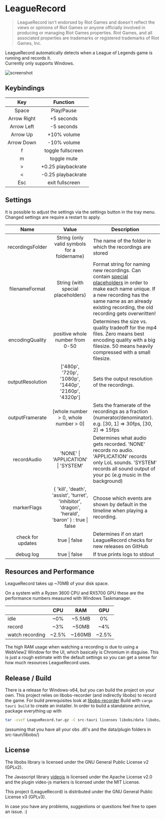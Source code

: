# LeagueRecord

> LeagueRecord isn't endorsed by Riot Games and doesn't reflect the views or opinions of Riot Games or anyone officially involved in producing or managing Riot Games properties. Riot Games, and all associated properties are trademarks or registered trademarks of Riot Games, Inc.

LeagueRecord automatically detects when a League of Legends game is running and records it. \
Currently only supports Windows.

![screenshot](https://user-images.githubusercontent.com/37913466/187545060-f97961f2-346d-48b7-bf1b-c453cbd86776.png)

## Keybindings

| Key         | Function           |
|:-----------:|:------------------:|
| Space       | Play/Pause         |
| Arrow Right | +5 seconds         |
| Arrow Left  | -5 seconds         |
| Arrow Up    | +10% volume        |
| Arrow Down  | -10% volume        |
| f           | toggle fullscreen  |
| m           | toggle mute        |
| >           | +0.25 playbackrate |
| <           | -0.25 playbackrate |
| Esc         | exit fullscreen    |

## Settings

It is possible to adjust the settings via the settings button in the tray menu. Changed settings are require a restart to apply.

|       Name       |                                              Value                                              | Description                                                                                                                                                                                                                                                                                |
|:----------------:|:-----------------------------------------------------------------------------------------------:| ------------------------------------------------------------------------------------------------------------------------------------------------------------------------------------------------------------------------------------------------------------------------------------------ |
| recordingsFolder |                          String (only valid symbols for a foldername)                           | The name of the folder in which the recordings are stored                                                                                                                                                                                                                                  |
|  filenameFormat  |                               String (with special placeholders)                                | Format string for naming new recordings. Can contain [special placeholders](https://docs.rs/chrono/latest/chrono/format/strftime/index.html) in order to make each name unique. If a new recording has the same name as an already existing recording, the old recording gets overwritten! | 
| encodingQuality  |                                positive whole number from 0-50                                  | Determines the size vs. quality tradeoff for the mp4 files. Zero means best encoding quality with a big filesize. 50 means heavily compressed with a small filesize.                                                                                                                       |
| outputResolution |                      ['480p', '720p', '1080p', '1440p', '2160p', '4320p']                       | Sets the output resolution of the recordings.                                                                                                                                                                                                                                              |
| outputFramerate  |                              [whole number > 0, whole number > 0]                               | Sets the framerate of the recordings as a fraction (numerator/denominator). <br> e.g. [30, 1] => 30fps, [30, 2] => 15fps                                                                                                                                                                   |
|   recordAudio    |                              'NONE' \| 'APPLICATION' \| 'SYSTEM'                                | Determines what audio gets recorded. 'NONE' records no audio. 'APPLICATION' records only LoL sounds. 'SYSTEM' records all sound output of your pc (e.g music in the background)                                                                                                            |
|   markerFlags    |{ 'kill', 'death', 'assist', 'turret', 'inhibitor', 'dragon', 'herald', 'baron' } : true \| false| Choose which events are shown by default in the timeline when playing a recording.                                                                                                                                                                                                         |
|check for updates |                                          true \| false                                          | Determines if on start LeagueRecord checks for new releases on GitHub                                                                                                                                                                                                                      |
|    debug log     |                                          true \| false                                          | If true prints logs to stdout                                                                                                                                                                                                         |

## Resources and Performance

LeagueRecord takes up ~70MB of your disk space.

On a system with a Ryzen 3600 CPU and RX5700 GPU these are the performance numbers measured with Windows Taskmanager.

|                             | CPU  | RAM    | GPU   |
| --------------------------- |:----:|:------:|:-----:|
| idle                        | ~0%  | ~5.5MB |  0%   |
| record                      | ~3%  | ~50MB  | ~4%   |
| watch recording             | ~2.5%| ~160MB | ~2.5% |

The high RAM usage when watching a recording is due to using a WebView2 Window for the UI, which basically is Chromium in disguise.
This is just a rough estimate with the default settings so you can get a sense for how much resources LeagueRecord uses.

## Release / Build

There is a release for Windows-x64, but you can build the project on your own.
This project relies on libobs-recorder (and indirectly libobs) to record the game.
For build prerequisites look at [libobs-recorder](https://github.com/FFFFFFFXXXXXXX/libobs-recorder)
Build with `cargo tauri build` to create an installer.
In order to build a standalone archive, package everything up with

```bash
tar -cvzf LeagueRecord.tar.gz -C src-tauri licenses libobs/data libobs/obs-plugins -C libobs *.dll obs-ffmpeg-mux.exe obs-amf-test.exe obs-nvenc-test.exe obs-qsv-test.exe -C ../target/release LeagueRecord.exe lol_rec.exe
```

(assuming that you have all your obs .dll's and the data/plugin folders in src-tauri/libobs/)

## License

The libobs library is licensed under the GNU General Public License v2 (GPLv2).

The Javascript library [videojs](https://github.com/videojs/video.js) is licensed under the Apache License v2.0 and the plugin video-js markers is licensed under the MIT License.

This project (LeagueRecord) is distributed under the GNU General Public License v3 (GPLv3).

In case you have any problems, suggestions or questions feel free to open an issue. :)
